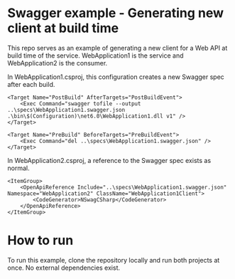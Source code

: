 # Swagger example - Generating new client at build time

This repo serves as an example of generating a new client for a Web API 
at build time of the service. WebApplication1 is the service and
WebApplication2 is the consumer. 

In WebApplication1.csproj, this configuration creates a new Swagger spec
after each build. 

    <Target Name="PostBuild" AfterTargets="PostBuildEvent">
        <Exec Command="swagger tofile --output ..\specs\WebApplication1.swagger.json .\bin\$(Configuration)\net6.0\WebApplication1.dll v1" />
    </Target>

    <Target Name="PreBuild" BeforeTargets="PreBuildEvent">
        <Exec Command="del ..\specs\WebApplication1.swagger.json" />
    </Target>

In WebApplication2.csproj, a reference to the Swagger spec exists as normal. 

    <ItemGroup>
        <OpenApiReference Include="..\specs\WebApplication1.swagger.json" Namespace="WebApplication2" ClassName="WebApplication1Client">
            <CodeGenerator>NSwagCSharp</CodeGenerator>
        </OpenApiReference>
    </ItemGroup>

# How to run 
To run this example, clone the repository locally and run both projects at once. No 
external dependencies exist. 